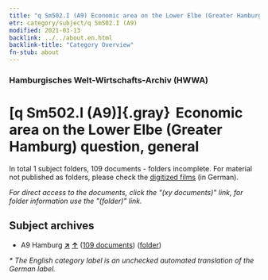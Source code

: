 ```yaml
---
title: "q Sm502.I (A9) Economic area on the Lower Elbe (Greater Hamburg) question, general"
etr: category/subject/q Sm502.I (A9)
modified: 2021-03-13
backlink: ../../about.en.html
backlink-title: "Category Overview"
fn-stub: about
---
```


### Hamburgisches Welt-Wirtschafts-Archiv (HWWA)
# [q Sm502.I (A9)]{.gray}&#8201; Economic area on the Lower Elbe (Greater Hamburg) question, general&#160; 





In total 1 subject folders, 109 documents - folders incomplete.
For material not published as folders, please check the [digitized films](/film/h1_sh) (in German).

_For direct access to the documents, click the "(xy documents)" link, for folder information use the "(folder)" link._

## Subject archives


- A9 Hamburg [**&nearr;**](../../../geo/i/140905/about.en.html "Hamburg (all folders)") [**&uarr;**](../../../geo/about.en.html#A9 "Country category system") (<a href="https://pm20.zbw.eu/dfgview/sh/140905,146065" title="about: Hamburg : Economic area on the Lower Elbe (Greater Hamburg) question, general" target="_blank">109 documents</a>) ([folder](http://purl.org/pressemappe20/folder/sh/140905,146065))


_* The English category label is an unchecked automated translation of the German label._

